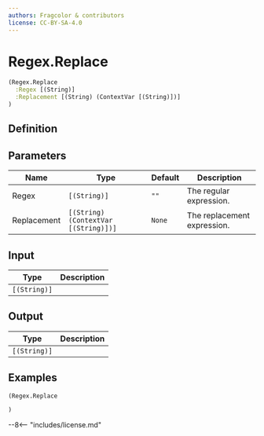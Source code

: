 ```yaml
---
authors: Fragcolor & contributors
license: CC-BY-SA-4.0
---
```



# Regex.Replace

```clojure
(Regex.Replace
  :Regex [(String)]
  :Replacement [(String) (ContextVar [(String)])]
)
```


## Definition




## Parameters

| Name | Type | Default | Description |
|------|------|---------|-------------|
| Regex | `[(String)]` | `""` | The regular expression. |
| Replacement | `[(String) (ContextVar [(String)])]` | `None` | The replacement expression. |


## Input

| Type | Description |
|------|-------------|
| `[(String)]` |  |


## Output

| Type | Description |
|------|-------------|
| `[(String)]` |  |


## Examples

```clojure
(Regex.Replace

)
```


--8<-- "includes/license.md"
